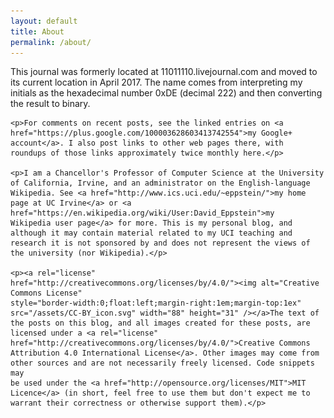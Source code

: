 ```yaml
---
layout: default
title: About
permalink: /about/
---
```

<div class="home">
    <p>This journal was formerly located at 11011110.livejournal.com and
    moved to its current location in April 2017. The name comes from
    interpreting my initials as the hexadecimal number 0xDE (decimal
    222) and then converting the result to binary.</p>

    <p>For comments on recent posts, see the linked entries on <a
    href="https://plus.google.com/100003628603413742554">my Google+
    account</a>. I also post links to other web pages there, with
    roundups of those links approximately twice monthly here.</p>

    <p>I am a Chancellor's Professor of Computer Science at the University
    of California, Irvine, and an administrator on the English-language
    Wikipedia. See <a href="http://www.ics.uci.edu/~eppstein/">my home
    page at UC Irvine</a> or <a
    href="https://en.wikipedia.org/wiki/User:David_Eppstein">my
    Wikipedia user page</a> for more. This is my personal blog, and
    although it may contain material related to my UCI teaching and
    research it is not sponsored by and does not represent the views of
    the university (nor Wikipedia).</p>

    <p><a rel="license"
    href="http://creativecommons.org/licenses/by/4.0/"><img alt="Creative
    Commons License"
    style="border-width:0;float:left;margin-right:1em;margin-top:1ex"
    src="/assets/CC-BY_icon.svg" width="88" height="31" /></a>The text of
    the posts on this blog, and all images created for these posts, are
    licensed under a <a rel="license"
    href="http://creativecommons.org/licenses/by/4.0/">Creative Commons
    Attribution 4.0 International License</a>. Other images may come from
    other sources and are not necessarily freely licensed. Code snippets may
    be used under the <a href="http://opensource.org/licenses/MIT">MIT
    Licence</a> (in short, feel free to use them but don't expect me to
    warrant their correctness or otherwise support them).</p>
</div>
